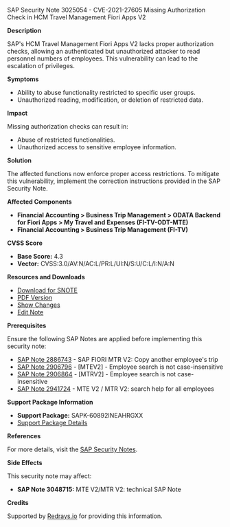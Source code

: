 SAP Security Note 3025054 - CVE-2021-27605 Missing Authorization Check in HCM Travel Management Fiori Apps V2

**Description**

SAP's HCM Travel Management Fiori Apps V2 lacks proper authorization checks, allowing an authenticated but unauthorized attacker to read personnel numbers of employees. This vulnerability can lead to the escalation of privileges. 

**Symptoms**

- Ability to abuse functionality restricted to specific user groups.
- Unauthorized reading, modification, or deletion of restricted data.

**Impact**

Missing authorization checks can result in:
- Abuse of restricted functionalities.
- Unauthorized access to sensitive employee information.

**Solution**

The affected functions now enforce proper access restrictions. To mitigate this vulnerability, implement the correction instructions provided in the SAP Security Note.

**Affected Components**

- **Financial Accounting > Business Trip Management > ODATA Backend for Fiori Apps > My Travel and Expenses (FI-TV-ODT-MTE)**
- **Financial Accounting > Business Trip Management (FI-TV)**

**CVSS Score**

- **Base Score:** 4.3
- **Vector:** CVSS:3.0/AV:N/AC:L/PR:L/UI:N/S:U/C:L/I:N/A:N

**Resources and Downloads**

- [Download for SNOTE](https://me.sap.com/notes/0040000000540112021)
- [PDF Version](https://me.sap.com/sap/support/sfm/notes/print/0003025054?language=en-US&token=0849C7C2159DAEC22C8936A162BBFA80)
- [Show Changes](https://me.sap.com/notesLatestChanges/0003025054/E/diff)
- [Edit Note](https://me.sap.com/sap/support/notes/edit/0003025054)

**Prerequisites**

Ensure the following SAP Notes are applied before implementing this security note:
- [SAP Note 2886743](https://me.sap.com/notes/2886743) - SAP FIORI MTR V2: Copy another employee's trip
- [SAP Note 2906796](https://me.sap.com/notes/2906796) - [MTEV2] - Employee search is not case-insensitive
- [SAP Note 2906864](https://me.sap.com/notes/2906864) - [MTRV2] - Employee search is not case-insensitive
- [SAP Note 2941724](https://me.sap.com/notes/2941724) - MTE V2 / MTR V2: search help for all employees

**Support Package Information**

- **Support Package:** SAPK-60892INEAHRGXX
- [Support Package Details](https://me.sap.com/supportpackage/SAPK-60892INEAHRGXX)

**References**

For more details, visit the [SAP Security Notes](https://me.sap.com/servicessupport/knowledge/3025054).

**Side Effects**

This security note may affect:
- **SAP Note 3048715:** MTE V2/MTR V2: technical SAP Note

**Credits**

Supported by [Redrays.io](https://redrays.io) for providing this information.